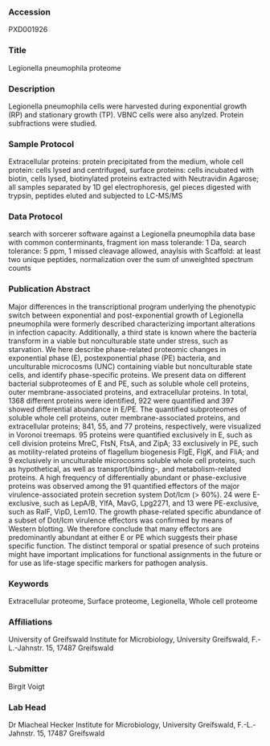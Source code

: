 ### Accession
PXD001926

### Title
Legionella pneumophila proteome

### Description
Legionella pneumophila cells were harvested during exponential growth (RP) and stationary growth (TP). VBNC cells were also  anylzed. Protein subfractions were studied.

### Sample Protocol
Extracellular proteins: protein precipitated from the medium, whole cell protein: cells lysed and centrifuged, surface proteins: cells  incubated with biotin, cells lysed, biotinylated proteins extracted with Neutravidin Agarose; all samples separated by 1D gel  electrophoresis, gel pieces digested with trypsin, peptides eluted and subjected to LC-MS/MS

### Data Protocol
search with sorcerer software against a Legionella pneumophila data base with common conterminants, fragment ion mass  tolerande: 1 Da, search tolerance: 5 ppm, 1 missed cleavage allowed, anaylsis with Scaffold: at least two unique peptides,  normalization over the sum of unweighted spectrum counts

### Publication Abstract
Major differences in the transcriptional program underlying the phenotypic switch between exponential and post-exponential growth of Legionella pneumophila were formerly described characterizing important alterations in infection capacity. Additionally, a third state is known where the bacteria transform in a viable but nonculturable state under stress, such as starvation. We here describe phase-related proteomic changes in exponential phase (E), postexponential phase (PE) bacteria, and unculturable microcosms (UNC) containing viable but nonculturable state cells, and identify phase-specific proteins. We present data on different bacterial subproteomes of E and PE, such as soluble whole cell proteins, outer membrane-associated proteins, and extracellular proteins. In total, 1368 different proteins were identified, 922 were quantified and 397 showed differential abundance in E/PE. The quantified subproteomes of soluble whole cell proteins, outer membrane-associated proteins, and extracellular proteins; 841, 55, and 77 proteins, respectively, were visualized in Voronoi treemaps. 95 proteins were quantified exclusively in E, such as cell division proteins MreC, FtsN, FtsA, and ZipA; 33 exclusively in PE, such as motility-related proteins of flagellum biogenesis FlgE, FlgK, and FliA; and 9 exclusively in unculturable microcosms soluble whole cell proteins, such as hypothetical, as well as transport/binding-, and metabolism-related proteins. A high frequency of differentially abundant or phase-exclusive proteins was observed among the 91 quantified effectors of the major virulence-associated protein secretion system Dot/Icm (&gt; 60%). 24 were E-exclusive, such as LepA/B, YlfA, MavG, Lpg2271, and 13 were PE-exclusive, such as RalF, VipD, Lem10. The growth phase-related specific abundance of a subset of Dot/Icm virulence effectors was confirmed by means of Western blotting. We therefore conclude that many effectors are predominantly abundant at either E or PE which suggests their phase specific function. The distinct temporal or spatial presence of such proteins might have important implications for functional assignments in the future or for use as life-stage specific markers for pathogen analysis.

### Keywords
Extracellular proteome, Surface proteome, Legionella, Whole cell proteome

### Affiliations
University of Greifswald
Institute for Microbiology, University Greifswald, F.-L.-Jahnstr. 15, 17487 Greifswald

### Submitter
Birgit Voigt

### Lab Head
Dr Miacheal Hecker
Institute for Microbiology, University Greifswald, F.-L.-Jahnstr. 15, 17487 Greifswald



